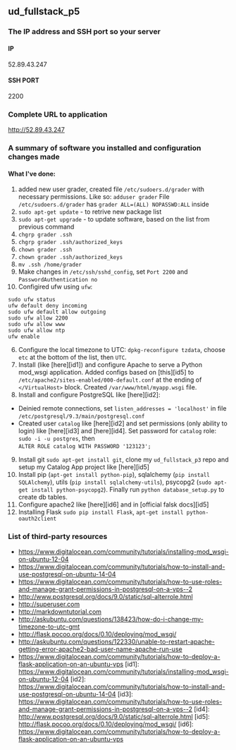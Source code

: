 ## ud_fullstack_p5
### The IP address and SSH port so your server
#### IP
52.89.43.247
#### SSH PORT
2200
### Complete URL to application
http://52.89.43.247
### A summary of software you installed and configuration changes made
#### What I've done:
1. added new user grader, created file `/etc/sudoers.d/grader` with necessary permissions. Like so: `adduser grader` File `/etc/sudoers.d/grader` has `grader ALL=(ALL) NOPASSWD:ALL` inside
2. `sudo apt-get update` - to retrive new package list
3. `sudo apt-get upgrade` - to update software, based on the list from previous command
4. `chgrp grader .ssh`
5. `chgrp grader .ssh/authorized_keys`
5. `chown grader .ssh`
6. `chown grader .ssh/authorized_keys`
6. `mv .ssh /home/grader`
4. Make changes in `/etc/ssh/sshd_config`, set `Port 2200` and `PasswordAuthentication no`
5. Configired ufw using `ufw`:

  ```{r tidy=FALSE}
sudo ufw status
ufw default deny incoming
sudo ufw default allow outgoing
sudo ufw allow 2200
sudo ufw allow www
sudo ufw allow ntp
ufw enable
```

6. Configure the local timezone to UTC: `dpkg-reconfigure tzdata`, choose `etc` at the bottom of the list, then `UTC`.
7. Install (like [here][id1]) and configure Apache to serve a Python mod_wsgi application. Added configs based on [this][id5] to `/etc/apache2/sites-enabled/000-default.conf` at the ending of `</VirtualHost>` block. Created `/var/www/html/myapp.wsgi` file.
8. Install and configure PostgreSQL like [here][id2]:
  - Deinied remote connections, set `listen_addresses = 'localhost'` in file<br> `/etc/postgresql/9.3/main/postgresql.conf`
  - Created user `catalog` like [here][id2] and set permissions (only ability to login) like [here][id3] and [here][id4]. Set password for `catalog` role: `sudo -i -u postgres`, then <br> `ALTER ROLE catalog WITH PASSWORD '123123';`
9. Install git `sudo apt-get install git`, clone my `ud_fullstack_p3` repo and setup my Catalog App project like [here][id5]
10. Install pip (`apt-get install python-pip`), sqlalchemy (`pip install SQLAlchemy`), utils (`pip install sqlalchemy-utils`), psycopg2 (`sudo apt-get install python-psycopg2`). Finally run `python database_setup.py` to create db tables.
11. Configure apache2 like [here][id6] and in [official falsk docs][id5]
12. Installing Flask `sudo pip install Flask`, `apt-get install python-oauth2client`

### List of third-party resources
* https://www.digitalocean.com/community/tutorials/installing-mod_wsgi-on-ubuntu-12-04
* https://www.digitalocean.com/community/tutorials/how-to-install-and-use-postgresql-on-ubuntu-14-04
* https://www.digitalocean.com/community/tutorials/how-to-use-roles-and-manage-grant-permissions-in-postgresql-on-a-vps--2
* http://www.postgresql.org/docs/9.0/static/sql-alterrole.html
* http://superuser.com
* http://markdowntutorial.com
* http://askubuntu.com/questions/138423/how-do-i-change-my-timezone-to-utc-gmt
* http://flask.pocoo.org/docs/0.10/deploying/mod_wsgi/
* http://askubuntu.com/questions/122330/unable-to-restart-apache-getting-error-apache2-bad-user-name-apache-run-use
* https://www.digitalocean.com/community/tutorials/how-to-deploy-a-flask-application-on-an-ubuntu-vps
[id1]: https://www.digitalocean.com/community/tutorials/installing-mod_wsgi-on-ubuntu-12-04
[id2]: https://www.digitalocean.com/community/tutorials/how-to-install-and-use-postgresql-on-ubuntu-14-04
[id3]: https://www.digitalocean.com/community/tutorials/how-to-use-roles-and-manage-grant-permissions-in-postgresql-on-a-vps--2
[id4]: http://www.postgresql.org/docs/9.0/static/sql-alterrole.html
[id5]: http://flask.pocoo.org/docs/0.10/deploying/mod_wsgi/
[id6]: https://www.digitalocean.com/community/tutorials/how-to-deploy-a-flask-application-on-an-ubuntu-vps
